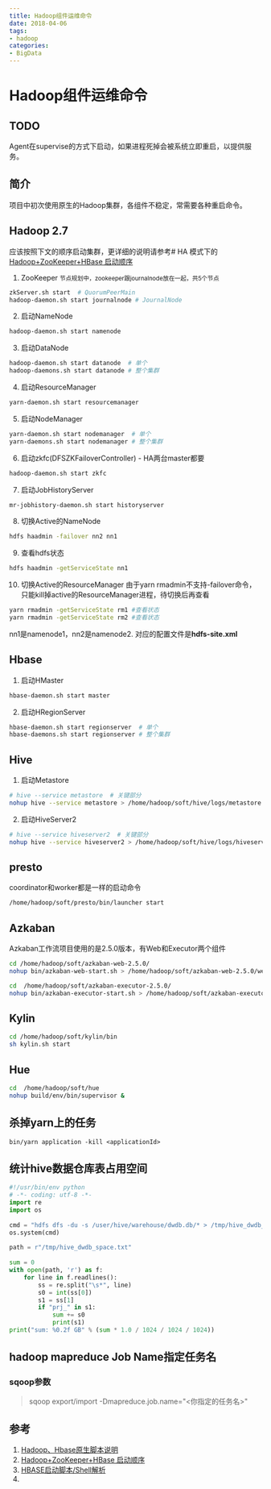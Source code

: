 ```yaml
---
title: Hadoop组件运维命令
date: 2018-04-06
tags:
- hadoop
categories:
- BigData
---
```


# Hadoop组件运维命令
## TODO
Agent在supervise的方式下启动，如果进程死掉会被系统立即重启，以提供服务。
## 简介
项目中初次使用原生的Hadoop集群，各组件不稳定，常需要各种重启命令。

## Hadoop 2.7
应该按照下文的顺序启动集群，更详细的说明请参考# HA 模式下的 [Hadoop+ZooKeeper+HBase 启动顺序](http://blog.csdn.net/u011414200/article/details/50437356)

1. ZooKeeper
<small>节点规划中，zookeeper跟journalnode放在一起，共5个节点</small>
```bash
zkServer.sh start  # QuorumPeerMain
hadoop-daemon.sh start journalnode # JournalNode
```
2. 启动NameNode
```bash
hadoop-daemon.sh start namenode
```
3. 启动DataNode
```bash
hadoop-daemon.sh start datanode  # 单个
hadoop-daemons.sh start datanode # 整个集群
```
4. 启动ResourceManager
```bash
yarn-daemon.sh start resourcemanager
```
5. 启动NodeManager
```bash
yarn-daemon.sh start nodemanager  # 单个
yarn-daemons.sh start nodemanager # 整个集群
```
6. 启动zkfc(DFSZKFailoverController) - HA两台master都要
```bash
hadoop-daemon.sh start zkfc
```
7. 启动JobHistoryServer
```bash
mr-jobhistory-daemon.sh start historyserver
```
8. 切换Active的NameNode
```bash
hdfs haadmin -failover nn2 nn1
```
9. 查看hdfs状态
```bash
hdfs haadmin -getServiceState nn1
```  
10. 切换Active的ResourceManager
由于yarn rmadmin不支持-failover命令，只能kill掉active的ResourceManager进程，待切换后再查看 
```bash
yarn rmadmin -getServiceState rm1 #查看状态 
yarn rmadmin -getServiceState rm2 #查看状态
```
nn1是namenode1，nn2是namenode2. 对应的配置文件是**hdfs-site.xml**
## Hbase
1. 启动HMaster
```bash
hbase-daemon.sh start master
```
2. 启动HRegionServer
```bash
hbase-daemon.sh start regionserver  # 单个
hbase-daemons.sh start regionserver # 整个集群
```
## Hive
1. 启动Metastore
```bash
# hive --service metastore  # 关键部分  
nohup hive --service metastore > /home/hadoop/soft/hive/logs/metastore.log 2>&1 &

```
2. 启动HiveServer2
```bash
# hive --service hiveserver2  # 关键部分  
nohup hive --service hiveserver2 > /home/hadoop/soft/hive/logs/hiveserver2.log 2>&1 &

```
## presto
coordinator和worker都是一样的启动命令
```bash
/home/hadoop/soft/presto/bin/launcher start

```

## Azkaban
Azkaban工作流项目使用的是2.5.0版本，有Web和Executor两个组件
```bash
cd /home/hadoop/soft/azkaban-web-2.5.0/
nohup bin/azkaban-web-start.sh > /home/hadoop/soft/azkaban-web-2.5.0/webServer.log 2>&1 &

cd  /home/hadoop/soft/azkaban-executor-2.5.0/
nohup bin/azkaban-executor-start.sh > /home/hadoop/soft/azkaban-executor-2.5.0/executorServer.log 2>&1 &

```

## Kylin
```bash
cd /home/hadoop/soft/kylin/bin
sh kylin.sh start

```
## Hue
```bash
cd  /home/hadoop/soft/hue
nohup build/env/bin/supervisor &
```
## 杀掉yarn上的任务
```
bin/yarn application -kill <applicationId>
```

## 统计hive数据仓库表占用空间
```python
#!/usr/bin/env python  
# -*- coding: utf-8 -*-  
import re  
import os  
  
cmd = "hdfs dfs -du -s /user/hive/warehouse/dwdb.db/* > /tmp/hive_dwdb_space.txt"  
os.system(cmd)  
  
path = r"/tmp/hive_dwdb_space.txt"  
  
sum = 0  
with open(path, 'r') as f:  
    for line in f.readlines():  
        ss = re.split("\s*", line)  
        s0 = int(ss[0])  
        s1 = ss[1]  
        if "prj_" in s1:  
            sum += s0  
            print(s1)  
print("sum: %0.2f GB" % (sum * 1.0 / 1024 / 1024 / 1024))
```
## hadoop mapreduce Job Name指定任务名
### sqoop参数
>sqoop export/import -Dmapreduce.job.name="<你指定的任务名>"


## 参考
1. [Hadoop、Hbase原生脚本说明](http://xstarcd.github.io/wiki/Cloud/manual_start_hadoop_hbase.html)
2. [Hadoop+ZooKeeper+HBase 启动顺序](http://blog.csdn.net/u011414200/article/details/50437356)
3. [HBASE启动脚本/Shell解析](http://zjushch.iteye.com/blog/1736065)
4. 

